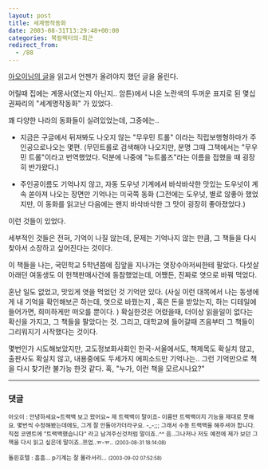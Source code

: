```yaml
---
layout: post
title: 세계명작동화
date: 2003-08-31T13:29:48+00:00
categories: 북컬렉터의-최근
redirect_from:
  - /88
---
```


<a href="http://madberry.new21.net/pmachine/index.php?id=P160">아오이님의 글</a>을 읽고서 언젠가 올려야지 했던 글을 올린다.

어릴때 집에는 계몽사(였는지 아닌지.. 암튼)에서 나온 노란색의 두꺼운 표지로 된 몇십권짜리의 "세계명작동화" 가 있었다.

꽤 다양한 나라의 동화들이 실려있었는데, 그중에는..

- 지금은 구글에서 뒤져봐도 나오지 않는 "무우민 트롤" 이라는 직립보행형하마가 주인공으로나오는 몇편. (무민트롤로 검색해야 나오지만, 분명 그때 그책에서는 "무우민 트롤"이라고 번역했었다. 덕분에 나중에 "뉴트롤즈"라는 이름을 접했을 때 굉장히 반가왔다.)

- 주인공이름도 기억나지 않고, 자동 도우넛 기계에서 바삭바삭한 맛있는 도우넛이 계속 쏟아져 나오는 장면만 기억나는 미국쪽 동화 (그전에는 도우넛, 별로 않좋아 했었지만, 이 동화를 읽고난 다음에는 왠지 바삭바삭한 그 맛이 굉장히 좋아졌었다.)

이런 것들이 있었다.

세부적인 것들은 전혀, 기억이 나질 않는데, 문제는 기억나지 않는 만큼, 그 책들을 다시 찾아서 소장하고 싶어진다는 것이다.

이 책들을 나는, 국민학교 5학년쯤에 집앞을 지나가는 엿장수아저씨한테 팔았다. 다섯살 아래던 여동생도 이 헌책판매사건에 동참했었는데, 어쨌든, 진짜로 엿으로 바꿔 먹었다.

혼난 일도 없었고, 맛있게 엿을 먹었던 것 기억만 있다. (사실 이런 대목에서 나는 동생에게 내 기억을 확인해보곤 하는데, 엿으로 바꿨는지 , 혹은 돈을 받았는지, 하는 디테일에 들어가면, 희미하게만 떠오를 뿐이다. ) 확실한것은 어렸을때, 더이상 읽을일이 없다는 확신을 가지고, 그 책들을 팔았다는 것. 그리고, 대학교에 들어갈때 즈음부터 그 책들이 그리워지기 시작했다는 것이다.

몇번인가 시도해보았지만, 고도정보화사회인 한국-서울에서도, 책제목도 확실치 않고, 출판사도 확실치 않고, 내용중에도 두세가지 에피소드만 기억나는.. 그런 기억만으로 책을 다시 찾기란 불가능 한것 같다. 혹, "누가, 이런 책을 모르시나요?"

* * *

### 댓글



<!--- cmt:191 --->
<!--- mail: --->
<!--- parent:0 --->

<small class=comment>아오이 : 안녕하세요~트랙백 보고 왔어요~ 제 트랙백이 말이죠- 이름만 트랙백이지 기능을 제대로 못해요. 몇번씩 수정해봤는데에도, 그게 잘 안돌아가더라구요. -_-;;; 그래서 수동 트랙백을 해주셔야 합니다. 직접 코멘트에 "트랙백했습니다" 라고 남겨주신것처럼 말이죠..^^  음..그나저나 저도 예전에 제가 보던 그 책을 다시 읽고 싶은데 말이죠..쯔업..ㅠ-ㅠ.. <small>(2003-08-31 18:14:08)</small></small>


<!--- cmt:192 --->
<!--- mail: --->
<!--- parent:0 --->

<small class=comment>돌핀호텔 : 흠흠... p기계는 잘 몰라서리... <small>(2003-09-02 07:52:58)</small></small>

